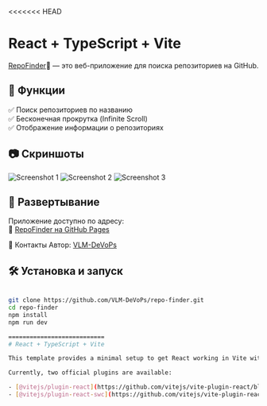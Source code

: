 <<<<<<< HEAD
# React + TypeScript + Vite

[RepoFinder](https://VLM-DeVoPs.github.io/repo-finder)🚀 — это веб-приложение для поиска репозиториев на GitHub.

## 📌 Функции

✅ Поиск репозиториев по названию  
✅ Бесконечная прокрутка (Infinite Scroll)  
✅ Отображение информации о репозиториях

## 📷 Скриншоты

![Screenshot 1](<(screenshots/Screenshot_1.png)>)
![Screenshot 2](<(screenshots/Screenshot_2.png)>)
![Screenshot 3](<(screenshots/Screenshot_3.png)>)

## 🚀 Развертывание

Приложение доступно по адресу:  
🔗 [RepoFinder на GitHub Pages](https://VLM-DeVoPs.github.io/repo-finder/)

🤝 Контакты
Автор: [VLM-DeVoPs](https://github.com/VLM-DeVoPs)

## 🛠️ Установка и запуск

````sh

git clone https://github.com/VLM-DeVoPs/repo-finder.git
cd repo-finder
npm install
npm run dev

===========================
# React + TypeScript + Vite

This template provides a minimal setup to get React working in Vite with HMR and some ESLint rules.

Currently, two official plugins are available:

- [@vitejs/plugin-react](https://github.com/vitejs/vite-plugin-react/blob/main/packages/plugin-react/README.md) uses [Babel](https://babeljs.io/) for Fast Refresh
- [@vitejs/plugin-react-swc](https://github.com/vitejs/vite-plugin-react-swc) uses [SWC](https://swc.rs/) for Fast Refresh



